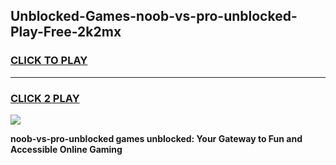 
## Unblocked-Games-noob-vs-pro-unblocked-Play-Free-2k2mx
<h3>
<a href="https://premium76.site?title=noob-vs-pro-unblocked&ref=18A1">CLICK TO PLAY</a></h3>
<hr>

<h3>
<a href="https://premium76.site?title=noob-vs-pro-unblocked&ref=18A1">CLICK 2 PLAY</a>
  
</h3>

<a href="https://premium76.site?title=noob-vs-pro-unblocked&ref=18A1"><img src="https://clearcache.store/games.png"></a>


**noob-vs-pro-unblocked games unblocked: Your Gateway to Fun and Accessible Online Gaming**
